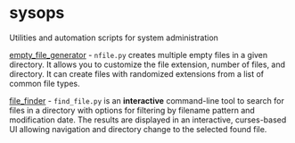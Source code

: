 # sysops
Utilities and automation scripts for system administration

[empty_file_generator](empty_file_generator) - `nfile.py` creates multiple empty files in a given directory. It allows you to customize the file extension, number of files, and directory. It can create files with randomized extensions from a list of common file types.

[file_finder](file_finder) - `find_file.py` is an __interactive__ command-line tool to search for files in a directory with options for filtering by filename pattern and modification date. The results are displayed in an interactive, curses-based UI allowing navigation and directory change to the selected found file.


